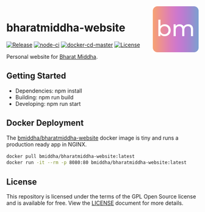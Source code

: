 <img align="right" src="public/images/logo120.png" />

# bharatmiddha-website

[![Release](https://img.shields.io/website?label=release&url=https%3A%2F%2Fbharatmiddha.com%2F)](https://bharatmiddha.com)
[![node-ci](https://img.shields.io/github/workflow/status/bmiddha/bharatmiddha-website/node-ci?label=node-ci)](https://github.com/bmiddha/bharatmiddha-website/actions?query=workflow%3A%22node-ci%22)
[![docker-cd-master](https://img.shields.io/github/workflow/status/bmiddha/bharatmiddha-website/docker-cd-master?label=build:%20docker-cd-master)](https://github.com/bmiddha/bharatmiddha-website/actions?query=workflow%3A%22docker-cd-master%22)
[![License](https://img.shields.io/github/license/bmiddha/bharatmiddha-website)](https://github.com/bmiddha/bharatmiddha-website/blob/master/LICENSE)

Personal website for [Bharat Middha](https://github.com/bmiddha).

## Getting Started

- Dependencies: npm install
- Building: npm run build
- Developing: npm run start

## Docker Deployment

The [bmiddha/bharatmiddha-website](https://hub.docker.com/r/bmiddha/bharatmiddha-website) docker image is tiny and runs a production ready app in NGINX.

```sh
docker pull bmiddha/bharatmiddha-website:latest
docker run -it --rm -p 8080:80 bmiddha/bharatmiddha-website:latest
```

## License

This repository is licensed under the terms of the GPL Open Source license and is available for free. View the [LICENSE](https://github.com/bmiddha/bharatmiddha-website/blob/master/LICENSE) document for more details.
